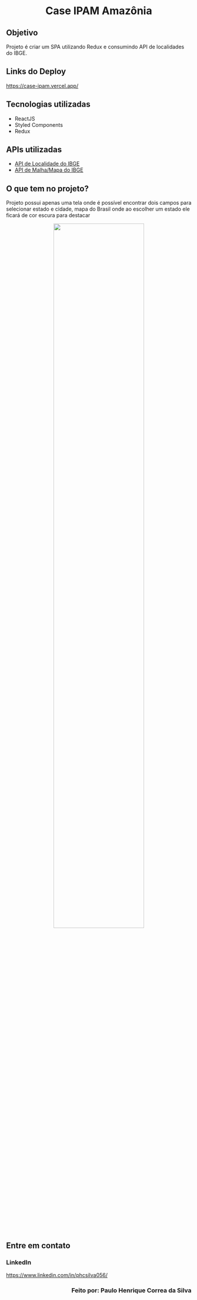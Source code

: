 
<h1 align="center">Case IPAM Amazônia</h1>

<h2>Objetivo</h2>

<p>
    Projeto é criar um SPA utilizando Redux e consumindo API de localidades do IBGE.
</p>

<h2>Links do Deploy</h2>
<a href="https://case-ipam.vercel.app/">
    https://case-ipam.vercel.app/
</a>

<h2>Tecnologias utilizadas</h2>
<ul>
    <li>ReactJS</li>
    <li>Styled Components</li>
    <li>Redux</li>
</ul>

<h2>APIs utilizadas</h2>
<ul>
    <li><a href="https://servicodados.ibge.gov.br/api/docs/localidades">API de Localidade do IBGE</a></li>
    <li><a href="https://servicodados.ibge.gov.br/api/docs/malhas?versao=3">API de Malha/Mapa do IBGE</a></li>
</ul>

<h2>O que tem no projeto?</h2>

<p>
    Projeto possui apenas uma tela onde é possível encontrar dois campos para selecionar estado e cidade, mapa do Brasil onde ao escolher um estado ele ficará de cor escura para destacar
</p>

<div align="center">
    <img width="70%"
        src="https://user-images.githubusercontent.com/104540624/209207662-f8df1858-a3d8-4b63-a559-c900d6de7831.png" />
</div>

<h2>Entre em contato</h2>

<h3>LinkedIn</h3>
<a href="https://www.linkedin.com/in/phcsilva056/">https://www.linkedin.com/in/phcsilva056/</a>

<h3 align="right"> Feito por: Paulo Henrique Correa da Silva </h3>
